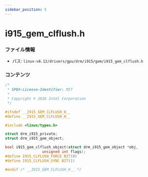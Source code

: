 ```yaml
---
sidebar_position: 5
---
```

# i915_gem_clflush.h

### ファイル情報

- パス: `linux-v6.12/drivers/gpu/drm/i915/gem/i915_gem_clflush.h`

### コンテンツ

```h
/*
 * SPDX-License-Identifier: MIT
 *
 * Copyright © 2016 Intel Corporation
 */

#ifndef __I915_GEM_CLFLUSH_H__
#define __I915_GEM_CLFLUSH_H__

#include <linux/types.h>

struct drm_i915_private;
struct drm_i915_gem_object;

bool i915_gem_clflush_object(struct drm_i915_gem_object *obj,
			     unsigned int flags);
#define I915_CLFLUSH_FORCE BIT(0)
#define I915_CLFLUSH_SYNC BIT(1)

#endif /* __I915_GEM_CLFLUSH_H__ */

```

